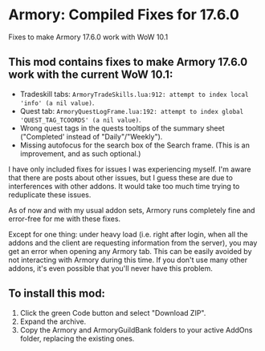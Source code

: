 # Armory: Compiled Fixes for 17.6.0

Fixes to make Armory 17.6.0 work with WoW 10.1

## This mod contains fixes to make Armory 17.6.0 work with the current WoW 10.1:

- Tradeskill tabs: `ArmoryTradeSkills.lua:912: attempt to index local 'info' (a nil value)`.
- Quest tab: `ArmoryQuestLogFrame.lua:192: attempt to index global 'QUEST_TAG_TCOORDS' (a nil value)`.
- Wrong quest tags in the quests tooltips of the summary sheet ("Completed' instead of "Daily"/"Weekly").
- Missing autofocus for the search box of the Search frame. (This is an improvement, and as such optional.)

I have only included fixes for issues I was experiencing myself. I'm aware that there are posts about other issues, but I guess these are due to interferences with other addons. It would take too much time trying to reduplicate these issues.

As of now and with my usual addon sets, Armory runs completely fine and error-free for me with these fixes.

Except for one thing: under heavy load (i.e. right after login, when all the addons and the client are requesting information from the server), you may get an error when opening any Armory tab. This can be easily avoided by not interacting with Armory during this time. If you don't use many other addons, it's even possible that you'll never have this problem.

## To install this mod:

1. Click the green Code button and select "Download ZIP". 
2. Expand the archive.
3. Copy the Armory and ArmoryGuildBank folders to your active AddOns folder, replacing the existing ones.
